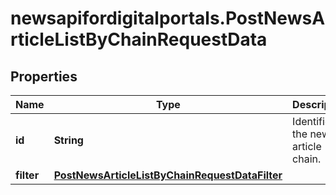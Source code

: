 # newsapifordigitalportals.PostNewsArticleListByChainRequestData

## Properties

Name | Type | Description | Notes
------------ | ------------- | ------------- | -------------
**id** | **String** | Identifier of the news article chain. | 
**filter** | [**PostNewsArticleListByChainRequestDataFilter**](PostNewsArticleListByChainRequestDataFilter.md) |  | [optional] 


